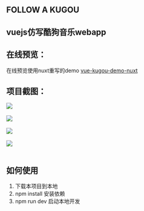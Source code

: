  FOLLOW A KUGOU
----------------

vuejs仿写酷狗音乐webapp
-----------------

在线预览：
----

在线预览使用nuxt重写的demo
[vue-kugou-demo-nuxt](http://github.com/lavyun/vue-demo-kugou-nuxt)


项目截图：
----
![](http://p1.bqimg.com/567571/3c5a913634588182.png)<br><br>
![](http://p1.bqimg.com/567571/95d8eca41b39fbcf.png)<br><br>
![](http://p1.bqimg.com/567571/4f2f5522d5403c5d.png)<br><br>
![](http://p1.bqimg.com/567571/b05a4d612b40baca.png)<br><br>

如何使用
----

 1. 下载本项目到本地
 2. npm install 安装依赖
 3. npm run dev 启动本地开发
